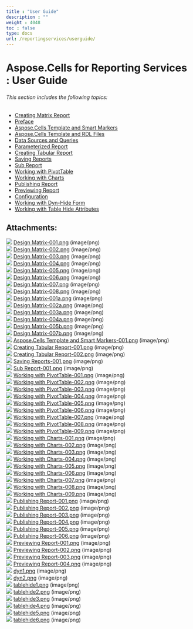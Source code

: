 ```yaml
---
title : "User Guide" 
description : "" 
weight : 4048 
toc : false
type: docs
url: /reportingservices/userguide/
---
```


# Aspose.Cells for Reporting Services : User Guide


###### This section includes the following topics:  

*   [Creating Matrix Report](https://docs2.aspose.com/cells/reportingservices/userguide/creating+matrix+report)
*   [Preface](https://docs2.aspose.com/cells/reportingservices/userguide/preface)
*   [Aspose.Cells Template and Smart Markers](https://docs2.aspose.com/cells/reportingservices/userguide/aspose.cells+template+and+smart+markers)
*   [Aspose.Cells Template and RDL Files](https://docs2.aspose.com/cells/reportingservices/userguide/aspose.cells+template+and+rdl+files)
*   [Data Sources and Queries](https://docs2.aspose.com/cells/reportingservices/userguide/datasourcesandqueries/)
*   [Parameterized Report](https://docs2.aspose.com/cells/reportingservices/userguide/parameterizedreport/)
*   [Creating Tabular Report](https://docs2.aspose.com/cells/reportingservices/userguide/creatingtabularreport/)
*   [Saving Reports](https://docs2.aspose.com/cells/reportingservices/userguide/saving+reports)
*   [Sub Report](https://docs2.aspose.com/cells/reportingservices/userguide/subreport/)
*   [Working with PivotTable](https://docs2.aspose.com/cells/reportingservices/userguide/working+with+pivottable)
*   [Working with Charts](https://docs2.aspose.com/cells/reportingservices/userguide/working+with+charts)
*   [Publishing Report](https://docs2.aspose.com/cells/reportingservices/userguide/publishing+report)
*   [Previewing Report](https://docs2.aspose.com/cells/reportingservices/userguide/previewing+report)
*   [Configuration](https://docs2.aspose.com/cells/reportingservices/userguide/configuration/)
*   [Working with Dyn-Hide Form](https://docs2.aspose.com/cells/reportingservices/userguide/working+with+dyn-hide+form)
*   [Working with Table Hide Attributes](https://docs2.aspose.com/cells/reportingservices/userguide/working+with+table+hide+attributes)

## Attachments:

![](https://docs2.aspose.com/cells/reportingservices/images/icons/bullet_blue.gif) [Design Matrix-001.png](https://docs2.aspose.com/cells/reportingservices/attachments/6094938/6193451.png) (image/png)  
![](https://docs2.aspose.com/cells/reportingservices/images/icons/bullet_blue.gif) [Design Matrix-002.png](https://docs2.aspose.com/cells/reportingservices/attachments/6094938/6193456.png) (image/png)  
![](https://docs2.aspose.com/cells/reportingservices/images/icons/bullet_blue.gif) [Design Matrix-003.png](https://docs2.aspose.com/cells/reportingservices/attachments/6094938/6193457.png) (image/png)  
![](https://docs2.aspose.com/cells/reportingservices/images/icons/bullet_blue.gif) [Design Matrix-004.png](https://docs2.aspose.com/cells/reportingservices/attachments/6094938/6193454.png) (image/png)  
![](https://docs2.aspose.com/cells/reportingservices/images/icons/bullet_blue.gif) [Design Matrix-005.png](https://docs2.aspose.com/cells/reportingservices/attachments/6094938/6193455.png) (image/png)  
![](https://docs2.aspose.com/cells/reportingservices/images/icons/bullet_blue.gif) [Design Matrix-006.png](https://docs2.aspose.com/cells/reportingservices/attachments/6094938/6193445.png) (image/png)  
![](https://docs2.aspose.com/cells/reportingservices/images/icons/bullet_blue.gif) [Design Matrix-007.png](https://docs2.aspose.com/cells/reportingservices/attachments/6094938/6193444.png) (image/png)  
![](https://docs2.aspose.com/cells/reportingservices/images/icons/bullet_blue.gif) [Design Matrix-008.png](https://docs2.aspose.com/cells/reportingservices/attachments/6094938/6193443.png) (image/png)  
![](https://docs2.aspose.com/cells/reportingservices/images/icons/bullet_blue.gif) [Design Matrix-001a.png](https://docs2.aspose.com/cells/reportingservices/attachments/6094938/6193442.png) (image/png)  
![](https://docs2.aspose.com/cells/reportingservices/images/icons/bullet_blue.gif) [Design Matrix-002a.png](https://docs2.aspose.com/cells/reportingservices/attachments/6094938/6193449.png) (image/png)  
![](https://docs2.aspose.com/cells/reportingservices/images/icons/bullet_blue.gif) [Design Matrix-003a.png](https://docs2.aspose.com/cells/reportingservices/attachments/6094938/6193448.png) (image/png)  
![](https://docs2.aspose.com/cells/reportingservices/images/icons/bullet_blue.gif) [Design Matrix-004a.png](https://docs2.aspose.com/cells/reportingservices/attachments/6094938/6193447.png) (image/png)  
![](https://docs2.aspose.com/cells/reportingservices/images/icons/bullet_blue.gif) [Design Matrix-005b.png](https://docs2.aspose.com/cells/reportingservices/attachments/6094938/6193446.png) (image/png)  
![](https://docs2.aspose.com/cells/reportingservices/images/icons/bullet_blue.gif) [Design Matrix-007b.png](https://docs2.aspose.com/cells/reportingservices/attachments/6094938/6193437.png) (image/png)  
![](https://docs2.aspose.com/cells/reportingservices/images/icons/bullet_blue.gif) [Aspose.Cells Template and Smart Markers-001.png](https://docs2.aspose.com/cells/reportingservices/attachments/6094938/6193435.png) (image/png)  
![](https://docs2.aspose.com/cells/reportingservices/images/icons/bullet_blue.gif) [Creating Tabular Report-001.png](https://docs2.aspose.com/cells/reportingservices/attachments/6094938/6193378.png) (image/png)  
![](https://docs2.aspose.com/cells/reportingservices/images/icons/bullet_blue.gif) [Creating Tabular Report-002.png](https://docs2.aspose.com/cells/reportingservices/attachments/6094938/6193381.png) (image/png)  
![](https://docs2.aspose.com/cells/reportingservices/images/icons/bullet_blue.gif) [Saving Reports-001.png](https://docs2.aspose.com/cells/reportingservices/attachments/6094938/6193390.png) (image/png)  
![](https://docs2.aspose.com/cells/reportingservices/images/icons/bullet_blue.gif) [Sub Report-001.png](https://docs2.aspose.com/cells/reportingservices/attachments/6094938/6193161.png) (image/png)  
![](https://docs2.aspose.com/cells/reportingservices/images/icons/bullet_blue.gif) [Working with PivotTable-001.png](https://docs2.aspose.com/cells/reportingservices/attachments/6094938/6193159.png) (image/png)  
![](https://docs2.aspose.com/cells/reportingservices/images/icons/bullet_blue.gif) [Working with PivotTable-002.png](https://docs2.aspose.com/cells/reportingservices/attachments/6094938/6193160.png) (image/png)  
![](https://docs2.aspose.com/cells/reportingservices/images/icons/bullet_blue.gif) [Working with PivotTable-003.png](https://docs2.aspose.com/cells/reportingservices/attachments/6094938/6193157.png) (image/png)  
![](https://docs2.aspose.com/cells/reportingservices/images/icons/bullet_blue.gif) [Working with PivotTable-004.png](https://docs2.aspose.com/cells/reportingservices/attachments/6094938/6193158.png) (image/png)  
![](https://docs2.aspose.com/cells/reportingservices/images/icons/bullet_blue.gif) [Working with PivotTable-005.png](https://docs2.aspose.com/cells/reportingservices/attachments/6094938/6193180.png) (image/png)  
![](https://docs2.aspose.com/cells/reportingservices/images/icons/bullet_blue.gif) [Working with PivotTable-006.png](https://docs2.aspose.com/cells/reportingservices/attachments/6094938/6193179.png) (image/png)  
![](https://docs2.aspose.com/cells/reportingservices/images/icons/bullet_blue.gif) [Working with PivotTable-007.png](https://docs2.aspose.com/cells/reportingservices/attachments/6094938/6193178.png) (image/png)  
![](https://docs2.aspose.com/cells/reportingservices/images/icons/bullet_blue.gif) [Working with PivotTable-008.png](https://docs2.aspose.com/cells/reportingservices/attachments/6094938/6193177.png) (image/png)  
![](https://docs2.aspose.com/cells/reportingservices/images/icons/bullet_blue.gif) [Working with PivotTable-009.png](https://docs2.aspose.com/cells/reportingservices/attachments/6094938/6193184.png) (image/png)  
![](https://docs2.aspose.com/cells/reportingservices/images/icons/bullet_blue.gif) [Working with Charts-001.png](https://docs2.aspose.com/cells/reportingservices/attachments/6094938/6193174.png) (image/png)  
![](https://docs2.aspose.com/cells/reportingservices/images/icons/bullet_blue.gif) [Working with Charts-002.png](https://docs2.aspose.com/cells/reportingservices/attachments/6094938/6193173.png) (image/png)  
![](https://docs2.aspose.com/cells/reportingservices/images/icons/bullet_blue.gif) [Working with Charts-003.png](https://docs2.aspose.com/cells/reportingservices/attachments/6094938/6193193.png) (image/png)  
![](https://docs2.aspose.com/cells/reportingservices/images/icons/bullet_blue.gif) [Working with Charts-004.png](https://docs2.aspose.com/cells/reportingservices/attachments/6094938/6193194.png) (image/png)  
![](https://docs2.aspose.com/cells/reportingservices/images/icons/bullet_blue.gif) [Working with Charts-005.png](https://docs2.aspose.com/cells/reportingservices/attachments/6094938/6193195.png) (image/png)  
![](https://docs2.aspose.com/cells/reportingservices/images/icons/bullet_blue.gif) [Working with Charts-006.png](https://docs2.aspose.com/cells/reportingservices/attachments/6094938/6193196.png) (image/png)  
![](https://docs2.aspose.com/cells/reportingservices/images/icons/bullet_blue.gif) [Working with Charts-007.png](https://docs2.aspose.com/cells/reportingservices/attachments/6094938/6193197.png) (image/png)  
![](https://docs2.aspose.com/cells/reportingservices/images/icons/bullet_blue.gif) [Working with Charts-008.png](https://docs2.aspose.com/cells/reportingservices/attachments/6094938/6193198.png) (image/png)  
![](https://docs2.aspose.com/cells/reportingservices/images/icons/bullet_blue.gif) [Working with Charts-009.png](https://docs2.aspose.com/cells/reportingservices/attachments/6094938/6193199.png) (image/png)  
![](https://docs2.aspose.com/cells/reportingservices/images/icons/bullet_blue.gif) [Publishing Report-001.png](https://docs2.aspose.com/cells/reportingservices/attachments/6094938/6193190.png) (image/png)  
![](https://docs2.aspose.com/cells/reportingservices/images/icons/bullet_blue.gif) [Publishing Report-002.png](https://docs2.aspose.com/cells/reportingservices/attachments/6094938/6193191.png) (image/png)  
![](https://docs2.aspose.com/cells/reportingservices/images/icons/bullet_blue.gif) [Publishing Report-003.png](https://docs2.aspose.com/cells/reportingservices/attachments/6094938/6193192.png) (image/png)  
![](https://docs2.aspose.com/cells/reportingservices/images/icons/bullet_blue.gif) [Publishing Report-004.png](https://docs2.aspose.com/cells/reportingservices/attachments/6094938/6193210.png) (image/png)  
![](https://docs2.aspose.com/cells/reportingservices/images/icons/bullet_blue.gif) [Publishing Report-005.png](https://docs2.aspose.com/cells/reportingservices/attachments/6094938/6193209.png) (image/png)  
![](https://docs2.aspose.com/cells/reportingservices/images/icons/bullet_blue.gif) [Publishing Report-006.png](https://docs2.aspose.com/cells/reportingservices/attachments/6094938/6193212.png) (image/png)  
![](https://docs2.aspose.com/cells/reportingservices/images/icons/bullet_blue.gif) [Previewing Report-001.png](https://docs2.aspose.com/cells/reportingservices/attachments/6094938/6193215.png) (image/png)  
![](https://docs2.aspose.com/cells/reportingservices/images/icons/bullet_blue.gif) [Previewing Report-002.png](https://docs2.aspose.com/cells/reportingservices/attachments/6094938/6193202.png) (image/png)  
![](https://docs2.aspose.com/cells/reportingservices/images/icons/bullet_blue.gif) [Previewing Report-003.png](https://docs2.aspose.com/cells/reportingservices/attachments/6094938/6193201.png) (image/png)  
![](https://docs2.aspose.com/cells/reportingservices/images/icons/bullet_blue.gif) [Previewing Report-004.png](https://docs2.aspose.com/cells/reportingservices/attachments/6094938/6193204.png) (image/png)  
![](https://docs2.aspose.com/cells/reportingservices/images/icons/bullet_blue.gif) [dyn1.png](https://docs2.aspose.com/cells/reportingservices/attachments/6094938/6193205.png) (image/png)  
![](https://docs2.aspose.com/cells/reportingservices/images/icons/bullet_blue.gif) [dyn2.png](https://docs2.aspose.com/cells/reportingservices/attachments/6094938/6193208.png) (image/png)  
![](https://docs2.aspose.com/cells/reportingservices/images/icons/bullet_blue.gif) [tablehide1.png](https://docs2.aspose.com/cells/reportingservices/attachments/6094938/6193228.png) (image/png)  
![](https://docs2.aspose.com/cells/reportingservices/images/icons/bullet_blue.gif) [tablehide2.png](https://docs2.aspose.com/cells/reportingservices/attachments/6094938/6193225.png) (image/png)  
![](https://docs2.aspose.com/cells/reportingservices/images/icons/bullet_blue.gif) [tablehide3.png](https://docs2.aspose.com/cells/reportingservices/attachments/6094938/6193226.png) (image/png)  
![](https://docs2.aspose.com/cells/reportingservices/images/icons/bullet_blue.gif) [tablehide4.png](https://docs2.aspose.com/cells/reportingservices/attachments/6094938/6193223.png) (image/png)  
![](https://docs2.aspose.com/cells/reportingservices/images/icons/bullet_blue.gif) [tablehide5.png](https://docs2.aspose.com/cells/reportingservices/attachments/6094938/6193224.png) (image/png)  
![](https://docs2.aspose.com/cells/reportingservices/images/icons/bullet_blue.gif) [tablehide6.png](https://docs2.aspose.com/cells/reportingservices/attachments/6094938/6193221.png) (image/png)  

